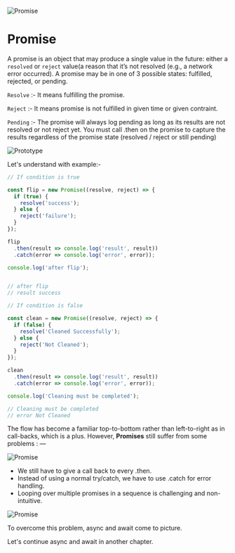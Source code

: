 ![Promise](https://encrypted-tbn0.gstatic.com/images?q=tbn%3AANd9GcSCKpHUdbefR8cy81Kg-umxY02uH4X_OFaQ7XoHN2vj8zWa1DRj)
# **Promise**


A promise is an object that may produce a single value  in the future: either a `resolved` or `reject` value(a reason that it’s not resolved (e.g., a network error occurred). A promise may be in one of 3 possible states: fulfilled, rejected, or pending. 



`Resolve` :- It means fulfilling the promise.

`Reject` :- It means promise is not fulfilled in given time or given contraint.

`Pending` :- The promise will always log pending as long as its results are not resolved or not reject yet. You must call .then on the promise to capture the results regardless of the promise state (resolved / reject or still pending)

![Prototype](https://www.nearform.com/wp-content/uploads/2019/02/Blog-img-01-1024x427.png)

<!-- Promise users can attach callbacks to handle the fulfilled value or the reason for rejection. -->



Let's understand with example:-


```js
// If condition is true

const flip = new Promise((resolve, reject) => {
  if (true) {
    resolve('success');
  } else {
    reject('failure');
  }
});

flip
  .then(result => console.log('result', result))
  .catch(error => console.log('error', error));

console.log('after flip');


// after flip
// result success
```  


```js
// If condition is false

const clean = new Promise((resolve, reject) => {
  if (false) {
    resolve('Cleaned Successfully');
  } else {
    reject('Not Cleaned');
  }
});

clean
  .then(result => console.log('result', result))
  .catch(error => console.log('error', error));

console.log('Cleaning must be completed');

// Cleaning must be completed
// error Not Cleaned

```
The flow has become a familiar top-to-bottom rather than left-to-right as in call-backs, which is a plus. However, **Promises** still suffer from some problems : —

![Promise](https://firebasestorage.googleapis.com/v0/b/bootcamp-5e181.appspot.com/o/image2.png?alt=media&token=6e9409e6-0c95-4582-9e2c-8e431a3c17c0)

- We still have to give a call back to every .then.
- Instead of using a normal try/catch, we have to use .catch for error handling.
- Looping over multiple promises in a sequence is challenging and non-intuitive. 



![Promise](https://firebasestorage.googleapis.com/v0/b/bootcamp-5e181.appspot.com/o/image5.jpg?alt=media&token=ce466eb6-52f3-4786-9529-0be7f914dc16)



To overcome this problem, async and await come to picture.


Let's continue async and await in another chapter.
